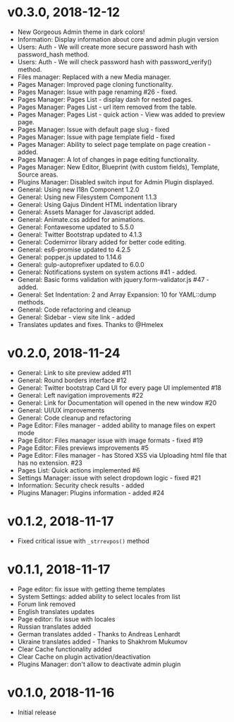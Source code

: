# v0.3.0, 2018-12-12
* New Gorgeous Admin theme in dark colors!
* Information: Display information about core and admin plugin version
* Users: Auth - We will create more secure password hash with password_hash method.
* Users: Auth - We will check password hash with password_verify() method.
* Files manager: Replaced with a new Media manager.
* Pages Manager: Improved page cloning functionality.
* Pages Manager: Issue with page renaming #26 - fixed.
* Pages Manager: Pages List - display dash for nested pages.
* Pages Manager: Pages List - url item removed from the table.
* Pages Manager: Pages List - quick action - View was added to preview page.
* Pages Manager: Issue with default page slug - fixed
* Pages Manager: Issue with page template field - fixed
* Pages Manager: Ability to select page template on page creation - added.
* Pages Manager: A lot of changes in page editing functionality.
* Pages Manager: New Editor, Blueprint (with custom fields), Template, Source areas.
* Plugins Manager: Disabled switch input for Admin Plugin displayed.
* General: Using new I18n Component 1.2.0
* General: Using new Filesystem Component 1.1.3
* General: Using Gajus Dindent HTML indentation library
* General: Assets Manager for Javascript added.
* General: Animate.css added for animations.
* General: Fontawesome updated to 5.5.0
* General: Twitter Bootstrap updated to 4.1.3
* General: Codemirror library added for better code editing.
* General: es6-promise updated to 4.2.5
* General: popper.js updated to 1.14.6
* General: gulp-autoprefixer updated to 6.0.0
* General: Notifications system on system actions #41 - added.
* General: Basic forms validation with jquery.form-validator.js #47 - added.
* General: Set Indentation: 2 and Array Expansion: 10 for YAML::dump methods.
* General: Code refactoring and cleanup
* General: Sidebar - view site link - added
* Translates updates and fixes. Thanks to @Hmelex

# v0.2.0, 2018-11-24
* General: Link to site preview added #11
* General: Round borders interface #12
* General: Twitter bootstrap Card UI for every page UI implemented #18
* General: Left navigation improvements #22
* General: Link for Documentation will opened in the new window #20
* General: UI/UX improvements
* General: Code cleanup and refactoring
* Page Editor: Files manager - added ability to manage files on expert mode
* Page Editor: Files manager issue with image formats - fixed #19
* Page Editor: Files previews improvements #5
* Page Editor: Files manager - has Stored XSS via Uploading html file that has no extension. #23
* Pages List: Quick actions implemented #6
* Settings Manager: issue with select dropdown logic - fixed #21
* Information: Security check results - added
* Plugins Manager: Plugins information - added #24

# v0.1.2, 2018-11-17
* Fixed critical issue with `_strrevpos()` method

# v0.1.1, 2018-11-17
* Page editor: fix issue with getting theme templates
* System Settings: added ability to select locales from list
* Forum link removed
* English translates updates
* Page editor: fix issue with locales
* Russian translates added
* German translates added - Thanks to Andreas Lenhardt
* Ukraine translates added - Thanks to Shakhrom Mukumov
* Clear Cache functionality added
* Clear Cache on plugin activation/deactivation
* Plugins Manager: don't allow to deactivate admin plugin

# v0.1.0, 2018-11-16
* Initial release
